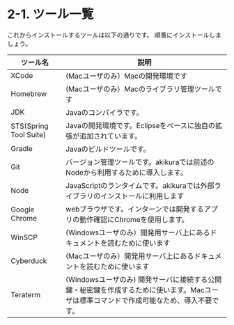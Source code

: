 # 2-1. ツール一覧
これからインストールするツールは以下の通りです。
順番にインストールしましょう。

| ツール名 | 説明 |
| -- | -- |
| XCode | (Macユーザのみ）Macの開発環境です |
| Homebrew | (Macユーザのみ）Macのライブラリ管理ツールです |
| JDK | Javaのコンパイラです。|
| STS(Spring Tool Suite) | Javaの開発環境です。Eclipseをベースに独自の拡張が追加されています。 |
| Gradle | Javaのビルドツールです。 |
| Git | バージョン管理ツールです。akikuraでは前述のNodeから利用するために導入します。 |
| Node | JavaScriptのランタイムです。akikuraでは外部ライブラリのインストールに利用します |
| Google Chrome | webブラウザです。インターンでは開発するアプリの動作確認にChromeを使用します。 |
| WinSCP | (Windowsユーザのみ）開発用サーバ上にあるドキュメントを読むために使います |
| Cyberduck | (Macユーザのみ）開発用サーバ上にあるドキュメントを読むために使います |
| Teraterm | (Windowsユーザのみ) 開発サーバに接続する公開鍵・秘密鍵を作成するために使います。Macユーザは標準コマンドで作成可能なため、導入不要です。|